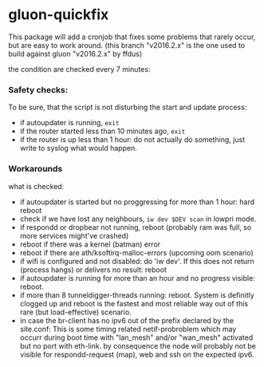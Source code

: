 # gluon-quickfix

This package will add a cronjob that fixes some problems that rarely occur, but are easy to work around. 
(this branch "v2016.2.x" is the one used to build against gluon "v2016.2.x" by ffdus)

the condition are checked every 7 minutes:

### Safety checks:

To be sure, that the script is not disturbing the start and update process:
- if autoupdater is running, `exit`
- if the router started less than 10 minutes ago, `exit`
- if the router is up less than 1 hour: do not actually do something, just write to syslog what would happen.

### Workarounds

what is checked:

- if autoupdater is started but no proggressing for more than 1 hour: hard reboot
- check if we have lost any neighbours, `iw dev $DEV scan` in lowpri mode.
- if respondd or dropbear not running, reboot (probably ram was full, so more services might've crashed)
- reboot if there was a kernel (batman) error
- reboot if there are ath/ksoftirq-malloc-errors (upcoming oom scenario)
- if wifi is configured and not disabled: do 'iw dev'. If this does not return (process hangs) or delivers no result: reboot
- if autoupdater is running for more than an hour and no progress visible: reboot.
- if more than 8 tunneldigger-threads running: reboot. System is definitly clogged up and reboot is the fastest and most reliable way out of this rare (but load-effective) scenario. 
- in case the br-client has no ipv6 out of the prefix declared by the site.conf: This is some timing related netif-probroblem which may occurr during boot time with "lan_mesh" and/or "wan_mesh" activated but no port with eth-link. by consequence the node will probably not be visible for respondd-request (map), web and ssh on the expected ipv6. 

